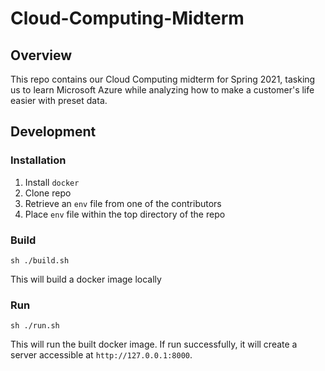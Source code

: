 # Cloud-Computing-Midterm

## Overview

This repo contains our Cloud Computing midterm for Spring 2021, tasking us to
learn Microsoft Azure while analyzing how to make a customer's life easier with
preset data.

## Development

### Installation

1. Install `docker`
1. Clone repo
1. Retrieve an `env` file from one of the contributors
1. Place `env` file within the top directory of the repo

### Build

`sh ./build.sh`

This will build a docker image locally

### Run

`sh ./run.sh`

This will run the built docker image. If run successfully, it will create a
server accessible at `http://127.0.0.1:8000`.
